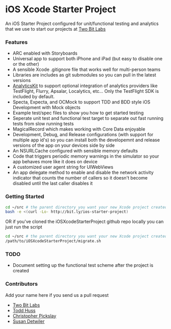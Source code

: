# iOS Xcode Starter Project

An iOS Starter Project configured for unit/functional testing and analytics that we use to start our projects at  [Two Bit Labs](http://twobitlabs.com)

### Features

* ARC enabled with Storyboards 
* Universal app to support both iPhone and iPad (but easy to disable
  one or the other)
* A sensible Xcode .gitignore file that works well for multi-person teams
* Libraries are includes as git submodules so you can pull in the latest versions
* [AnalyticsKit](https://github.com/twobitlabs/AnalyticsKit) to support optional integration of analytics providers like TestFlight, Flurry, Apsalar, Localytics, etc... Only the TestFlight SDK is included by default.
* Specta, Expecta, and OCMock to support TDD and BDD style iOS Development with Mock objects
* Example test/spec files to show you how to get started testing
* Seperate unit test and functional test target to separate out fast running tests from slow running tests
* MagicalRecord which makes working with Core Data enjoyable
* Development, Debug, and Release configurations (with support for multiple app id's) so you can install both the developemnt and release versions of the app on your devices side by side
* An NSURLCache configured with sensible memory defaults
* Code that triggers periodic memory warnings in the simulator so your app behaves more like it does on device
* A customized user agent string for UIWebViews
* An app delegate method to enable and disable the network activity indicator that counts the number of callers so it doesn't become disabled until the last caller disables it

### Getting Started

```bash
cd ~/src # the parent directory you want your new Xcode project created in
bash -e <(curl -Lo- http://bit.ly/ios-starter-project)
```

OR if you've cloned the iOSXcodeStarterProject github repo locally you can just run the script

```bash
cd ~/src # the parent directory you want your new Xcode project created in
/path/to/iOSXcodeStarterProject/migrate.sh
```


### TODO

* Document setting up the functional test scheme after the project is created

### Contributors

Add your name here if you send us a pull request

* [Two Bit Labs](http://twobitlabs.com)
* [Todd Huss](http://twobitlabs.com)
* [Christopher Pickslay](http://twobitlabs.com)
* [Susan Detwiler](http://twobitlabs.com)

